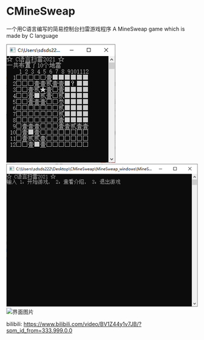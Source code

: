# CMineSweap
一个用C语言编写的简易控制台扫雷游戏程序
A MineSweap game which is made by C language

![界面图片](game.png)
![界面图片](main.png)
![界面图片](gintroduction.png)

bilibili: https://www.bilibili.com/video/BV1Z44y1v7JB/?spm_id_from=333.999.0.0

